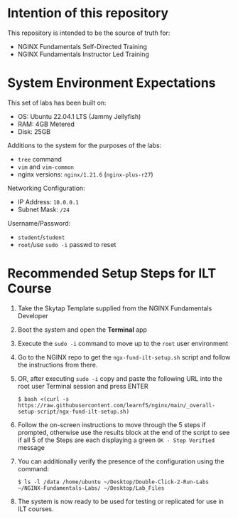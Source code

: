 #  Intention of this repository

This repository is intended to be the source of truth for:
-  NGINX Fundamentals Self-Directed Training
-  NGINX Fundamentals Instructor Led Training

# System Environment Expectations

This set of labs has been built on:
- OS:    Ubuntu 22.04.1 LTS (Jammy Jellyfish)
- RAM:   4GB Metered
- Disk:  25GB

Additions to the system for the purposes of the labs:
- `tree` command
- `vim` and `vim-common`
 - nginx versions: `nginx/1.21.6` (`nginx-plus-r27`)


Networking Configuration:
- IP Address:   `10.0.0.1`
- Subnet Mask:  `/24`

Username/Password:
- `student`/`student`
- `root`/use `sudo -i` passwd to reset

# Recommended Setup Steps for ILT Course

1.  Take the Skytap Template supplied from the NGINX Fundamentals Developer
2.  Boot the system and open the **Terminal** app
3.  Execute the `sudo -i` command to move up to the `root` user environment
4.  Go to the NGINX repo to get the `ngx-fund-ilt-setup.sh` script and follow the instructions from there.
5.  OR, after executing `sudo -i` copy and paste the following URL into the root user Terminal session and press ENTER

    ```
    $ bash <(curl -s https://raw.githubusercontent.com/learnf5/nginx/main/_overall-setup-script/ngx-fund-ilt-setup.sh)
    ```

6.  Follow the on-screen instructions to move through the 5 steps if prompted, otherwise use the results block at the end of the script to see if all 5 of the Steps are each displaying a green `OK - Step Verified` message
7.  You can additionally verify the presence of the configuration using the command:

    ```
    $ ls -l /data /home/ubuntu ~/Desktop/Double-Click-2-Run-Labs ~/NGINX-Fundamentals-Labs/ ~/Desktop/Lab_Files
    ```

7.  The system is now ready to be used for testing or replicated for use in ILT courses.